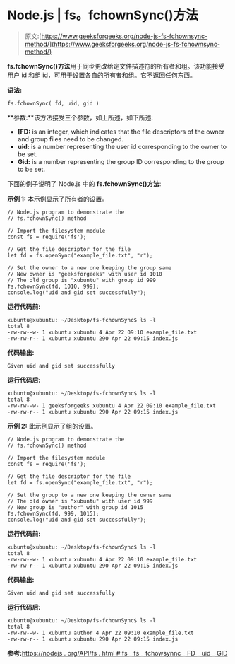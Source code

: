 # Node.js | fs。fchownSync()方法

> 原文:[https://www.geeksforgeeks.org/node-js-fs-fchownsync-method/](https://www.geeksforgeeks.org/node-js-fs-fchownsync-method/)

**fs.fchownSync()方法**用于同步更改给定文件描述符的所有者和组。该功能接受用户 id 和组 id，可用于设置各自的所有者和组。它不返回任何东西。

**语法:**

```
fs.fchownSync( fd, uid, gid )
```

**参数:**该方法接受三个参数，如上所述，如下所述:

*   **[FD:** is an integer, which indicates that the file descriptors of the owner and group files need to be changed.
*   **uid:** is a number representing the user id corresponding to the owner to be set.
*   **Gid:** is a number representing the group ID corresponding to the group to be set.

下面的例子说明了 Node.js 中的 **fs.fchownSync()方法**:

**示例 1:** 本示例显示了所有者的设置。

```
// Node.js program to demonstrate the
// fs.fchownSync() method

// Import the filesystem module
const fs = require('fs');

// Get the file descriptor for the file
let fd = fs.openSync("example_file.txt", "r");

// Set the owner to a new one keeping the group same
// New owner is "geeksforgeeks" with user id 1010
// The old group is "xubuntu" with group id 999
fs.fchownSync(fd, 1010, 999);
console.log("uid and gid set successfully");
```

**运行代码前:**

```
xubuntu@xubuntu: ~/Desktop/fs-fchownSync$ ls -l
total 8
-rw-rw--w- 1 xubuntu xubuntu 4 Apr 22 09:10 example_file.txt
-rw-rw-r-- 1 xubuntu xubuntu 290 Apr 22 09:15 index.js

```

**代码输出:**

```
Given uid and gid set successfully

```

**运行代码后:**

```
xubuntu@xubuntu: ~/Desktop/fs-fchownSync$ ls -l
total 8
-rw-rw--w- 1 geeksforgeeks xubuntu 4 Apr 22 09:10 example_file.txt
-rw-rw-r-- 1 xubuntu xubuntu 290 Apr 22 09:15 index.js

```

**示例 2:** 此示例显示了组的设置。

```
// Node.js program to demonstrate the
// fs.fchownSync() method

// Import the filesystem module
const fs = require('fs');

// Get the file descriptor for the file
let fd = fs.openSync("example_file.txt", "r");

// Set the group to a new one keeping the owner same
// The old owner is "xubuntu" with user id 999
// New group is "author" with group id 1015
fs.fchownSync(fd, 999, 1015);
console.log("uid and gid set successfully");
```

**运行代码前:**

```
xubuntu@xubuntu: ~/Desktop/fs-fchownSync$ ls -l
total 8
-rw-rw--w- 1 xubuntu xubuntu 4 Apr 22 09:10 example_file.txt
-rw-rw-r-- 1 xubuntu xubuntu 290 Apr 22 09:15 index.js

```

**代码输出:**

```
Given uid and gid set successfully

```

**运行代码后:**

```
xubuntu@xubuntu: ~/Desktop/fs-fchownSync$ ls -l
total 8
-rw-rw--w- 1 xubuntu author 4 Apr 22 09:10 example_file.txt
-rw-rw-r-- 1 xubuntu xubuntu 290 Apr 22 09:15 index.js

```

**参考:**[https://nodejs . org/API/fs . html # fs _ fs _ fchowsynnc _ FD _ uid _ GID](https://nodejs.org/api/fs.html#fs_fs_fchownsync_fd_uid_gid)